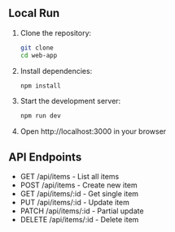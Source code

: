 ## Local Run

1. Clone the repository:
   ```bash
   git clone 
   cd web-app
   ```

2. Install dependencies:
   ```bash
   npm install
   ```

3. Start the development server:
   ```bash
   npm run dev
   ```

4. Open http://localhost:3000 in your browser

## API Endpoints

- GET /api/items - List all items
- POST /api/items - Create new item
- GET /api/items/:id - Get single item
- PUT /api/items/:id - Update item
- PATCH /api/items/:id - Partial update
- DELETE /api/items/:id - Delete item
